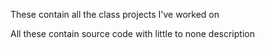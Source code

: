 These contain all the class projects I've worked on

All these contain source code with little to none description
